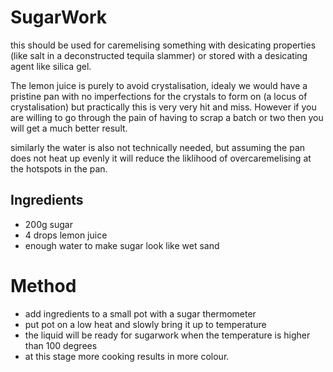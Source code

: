 # SugarWork
this should be used for caremelising something with desicating properties (like
salt in a deconstructed tequila slammer) or stored with a desicating agent like
silica gel.

The lemon juice is purely to avoid crystalisation, idealy we would have a
pristine pan with no imperfections for the crystals to form on (a locus of 
crystalisation) but practically this is very very hit and miss. However if you
are willing to go through the pain of having to scrap a batch or two then you
will get a much better result.

similarly the water is also not technically needed, but assuming the pan does
not heat up evenly it will reduce the liklihood of overcaremelising at the 
hotspots in the pan.

## Ingredients
- 200g sugar
- 4 drops lemon juice
- enough water to make sugar look like wet sand

# Method
- add ingredients to a small pot with a sugar thermometer
- put pot on a low heat and slowly bring it up to temperature
- the liquid will be ready for sugarwork when the temperature is higher
  than 100 degrees
- at this stage more cooking results in more colour.

